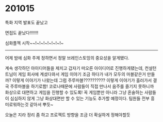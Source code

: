 # 201015

특화 지역 발표도 끝났고

면접도 끝났다!!!!!!!

심화플젝 시작~~!~!~!~!~!~!~!~

<hr>

어제 밤에 심화 주제 정하면서 정말 브레인스토밍의 중요성을 알게됐다.

계속 생각하던 아이디어들을 제치고 갑자기 떠오른 아이디어로 진행하게됐는데, 컨설턴트님이 게임 회사에 계셨다와서 게임 이야기 조금 하다가 내가 모두의 마블같은거 만들까? 이렇게 이야기가 나왔는데 그럼 주루마블?????????? 이렇게 이야기가 흘러가서 결국 주루마블을 하기로함! 코로나때문에 사람들이 직접 만나서 음주를 즐기지 못하니까 화상으로 대면하고 게임을 진행할 수 있도록! 꼭 게임뿐만 아니라 그냥 혼술하는 사람들이 심심하지 않게 그냥 화상대면만 할 수 있는 기능도 추가할 예정이다. 팀원들 전부 흥미로워하는것 같아서 뿌듯~ 



오늘은 지라 정리 좀 하고 프로젝트 방향을 조금 더 확실하게 정해야할듯

